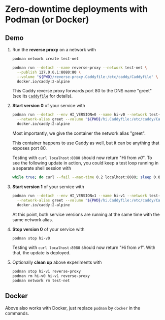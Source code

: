 # Zero-downtime deployments with Podman (or Docker)

## Demo

1. Run the **reverse proxy** on a network with

   ```bash
   podman network create test-net

   podman run --detach --name reverse-proxy --network test-net \
     --publish 127.0.0.1:8080:80 \
     --volume "${PWD}/reverse-proxy.Caddyfile:/etc/caddy/Caddyfile" \
     docker.io/caddy:2-alpine
   ```

   This Caddy reverse proxy forwards port 80 to the DNS name "greet" (see its
   [`Caddyfile`](reverse-proxy.Caddyfile) for details).

1. **Start version 0** of your service with

   ```bash
   podman run --detach --env HI_VERSION=0 --name hi-v0 --network test-net \
     --network-alias greet --volume "${PWD}/hi.Caddyfile:/etc/caddy/Caddyfile" \
     docker.io/caddy:2-alpine
   ```

   Most importantly, we give the container the network alias "greet".

   This container happens to use Caddy as well, but it can be anything that
   exposes port 80.

   Testing with `curl localhost:8080` should now return "Hi from _v0_". To see
   the following update in action, you could keep a test loop running in a
   separate shell session with

   ```bash
   while true; do curl --fail --max-time 0.2 localhost:8080; sleep 0.01s; done
   ```

1. **Start version 1** of your service with

   ```bash
   podman run --detach --env HI_VERSION=1 --name hi-v1 --network test-net \
     --network-alias greet --volume "${PWD}/hi.Caddyfile:/etc/caddy/Caddyfile" \
     docker.io/caddy:2-alpine
   ```

   At this point, both service versions are running at the same time with the
   same network alias.

1. **Stop version 0** of your service with

   ```bash
   podman stop hi-v0
   ```

   Testing with `curl localhost:8080` should now return "Hi from _v1_". With
   that, the update is deployed.

1. Optionally **clean up** above experiments with

   ```bash
   podman stop hi-v1 reverse-proxy
   podman rm hi-v0 hi-v1 reverse-proxy
   podman network rm test-net
   ```

## Docker

Above also works with Docker, just replace `podman` by `docker` in the commands.
